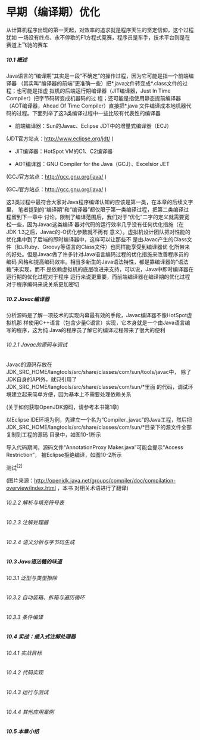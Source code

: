 早期（编译期）优化
========
从计算机程序出现的第一天起，对效率的追求就是程序天生的坚定信仰，这个过程犹如
一场没有终点、永不停歇的F1方程式竞赛，程序员是车手，技术平台则是在赛道上飞驰的赛车

##### 10.1 概述
Java语言的“编译期”其实是一段“不确定”的操作过程，因为它可能是指一个前端编译器
（其实叫“编译器的前端”更准确一些）把*.java文件转变成*.class文件的过程；也可能是指虚
拟机的后端运行期编译器（JIT编译器，Just In Time Compiler）把字节码转变成机器码的过
程；还可能是指使用静态提前编译器（AOT编译器，Ahead Of Time Compiler）直接把*.java
文件编译成本地机器代码的过程。下面列举了这3类编译过程中一些比较有代表性的编译器

- 前端编译器：Sun的Javac、Eclipse JDT中的增量式编译器（ECJ）

(JDT官方站点：http://www.eclipse.org/jdt/ )

- JIT编译器：HotSpot VM的C1、C2编译器

- AOT编译器：GNU Compiler for the Java（GCJ）、Excelsior JET

(GCJ官方站点：http://gcc.gnu.org/java/ )

(GCJ官方站点：http://gcc.gnu.org/java/ )

这3类过程中最符合大家对Java程序编译认知的应该是第一类，在本章的后续文字里，
笔者提到的“编译期”和“编译器”都仅限于第一类编译过程，把第二类编译过程留到下一章中
讨论。限制了编译范围后，我们对于“优化”二字的定义就需要宽松一些，因为Javac这类编译
器对代码的运行效率几乎没有任何优化措施（在JDK 1.3之后，Javac的-O优化参数就不再有
意义）。虚拟机设计团队把对性能的优化集中到了后端的即时编译器中，这样可以让那些不
是由Javac产生的Class文件（如JRuby、Groovy等语言的Class文件）也同样能享受到编译器优
化所带来的好处。但是Javac做了许多针对Java语言编码过程的优化措施来改善程序员的编码
风格和提高编码效率。相当多新生的Java语法特性，都是靠编译器的“语法糖”来实现，而不
是依赖虚拟机的底层改进来支持，可以说，Java中即时编译器在运行期的优化过程对于程序
运行来说更重要，而前端编译器在编译期的优化过程对于程序编码来说关系更加密切

##### 10.2 Javac编译器
分析源码是了解一项技术的实现内幕最有效的手段，Javac编译器不像HotSpot虚拟机那
样使用C++语言（包含少量C语言）实现，它本身就是一个由Java语言编写的程序，这为纯
Java的程序员了解它的编译过程带来了很大的便利

###### 10.2.1 Javac的源码与调试
Javac的源码存放在JDK_SRC_HOME/langtools/src/share/classes/com/sun/tools/javac中，
除了JDK自身的API外，就只引用了JDK_SRC_HOME/langtools/src/share/classes/com/sun/*里面
的代码，调试环境建立起来简单方便，因为基本上不需要处理依赖关系

(关于如何获取OpenJDK源码，请参考本书第1章)

以Eclipse IDE环境为例，先建立一个名为“Compiler_javac”的Java工程，然后把
JDK_SRC_HOME/langtools/src/share/classes/com/sun/*目录下的源文件全部复制到工程的源码
目录中，如图10-1所示

导入代码期间，源码文件“AnnotationProxy Maker.java”可能会提示“Access Restriction”，
被Eclipse拒绝编译，如图10-2所示

测试<sup>[2]</sup>





(图片来源：http://openjdk.java.net/groups/compiler/doc/compilation-overview/index.html ，本书
对相关术语进行了翻译)










###### 10.2.2 解析与填充符号表
















###### 10.2.3 注解处理器
















###### 10.2.4 语义分析与字节码生成




















##### 10.3 Java语法糖的味道




















###### 10.3.1 泛型与类型擦除
















###### 10.3.2 自动装箱、拆箱与遍历循环



















###### 10.3.3 条件编译














##### 10.4 实战：插入式注解处理器













###### 10.4.1 实战目标














###### 10.4.2 代码实现
















###### 10.4.3 运行与测试

















###### 10.4.4 其他应用案例









##### 10.5 本章小结

















